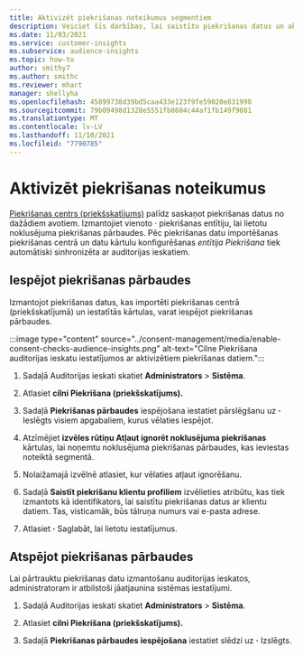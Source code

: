 ```yaml
---
title: Aktivizēt piekrišanas noteikumus segmentiem
description: Veiciet šīs darbības, lai saistītu piekrišanas datus un aktivizētu piekrišanas pārbaudes auditorijas ieskatos. Administrators var arī atspējot piekrišanas pārbaudes.
ms.date: 11/03/2021
ms.service: customer-insights
ms.subservice: audience-insights
ms.topic: how-to
author: smithy7
ms.author: smithc
ms.reviewer: mhart
manager: shellyha
ms.openlocfilehash: 45899738d39bd5caa433e123f9fe59020e831998
ms.sourcegitcommit: 79b09498d1328e5551fb8684c44af1fb149f9881
ms.translationtype: MT
ms.contentlocale: lv-LV
ms.lasthandoff: 11/10/2021
ms.locfileid: "7790785"
---
```

# <a name="activate-consent-rules"></a>Aktivizēt piekrišanas noteikumus

[Piekrišanas centrs (priekšskatījums)](../consent-management/overview.md) palīdz saskaņot piekrišanas datus no dažādiem avotiem. Izmantojiet vienoto *·* piekrišanas entītiju, lai lietotu noklusējuma piekrišanas pārbaudes. Pēc piekrišanas datu importēšanas piekrišanas centrā un datu kārtulu konfigurēšanas *entītija Piekrišana* tiek automātiski sinhronizēta ar auditorijas ieskatiem.

## <a name="enable-consent-checks"></a>Iespējot piekrišanas pārbaudes

Izmantojot piekrišanas datus, kas importēti piekrišanas centrā (priekšskatījumā) un iestatītās kārtulas, varat iespējot piekrišanas pārbaudes. 

:::image type="content" source="../consent-management/media/enable-consent-checks-audience-insights.png" alt-text="Cilne Piekrišana auditorijas ieskatu iestatījumos ar aktivizētiem piekrišanas datiem.":::

1. Sadaļā Auditorijas ieskati skatiet **Administrators** > **Sistēma**.

1. Atlasiet **cilni Piekrišana (priekšskatījums).**

1. Sadaļā **Piekrišanas pārbaudes** iespējošana iestatiet pārslēgšanu uz **·** Ieslēgts visiem apgabaliem, kurus vēlaties iespējot.

1. Atzīmējiet **izvēles rūtiņu Atļaut ignorēt noklusējuma piekrišanas** kārtulas, lai noņemtu noklusējuma piekrišanas pārbaudes, kas ieviestas noteiktā segmentā. 

1. Nolaižamajā izvēlnē atlasiet, kur vēlaties atļaut ignorēšanu.     

1. Sadaļā **Saistīt piekrišanu klientu profiliem** izvēlieties atribūtu, kas tiek izmantots kā identifikators, lai saistītu piekrišanas datus ar klientu datiem. Tas, visticamāk, būs tālruņa numurs vai e-pasta adrese. 

1. Atlasiet **·** Saglabāt, lai lietotu iestatījumus.

## <a name="disable-consent-checks"></a>Atspējot piekrišanas pārbaudes

Lai pārtrauktu piekrišanas datu izmantošanu auditorijas ieskatos, administratoram ir atbilstoši jāatjaunina sistēmas iestatījumi.

1. Sadaļā Auditorijas ieskati skatiet **Administrators** > **Sistēma**.

1. Atlasiet **cilni Piekrišana (priekšskatījums).**

1. Sadaļā **Piekrišanas pārbaudes iespējošana** iestatiet slēdzi uz **·** Izslēgts.
